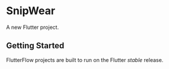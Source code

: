 # SnipWear

A new Flutter project.

## Getting Started

FlutterFlow projects are built to run on the Flutter _stable_ release.
